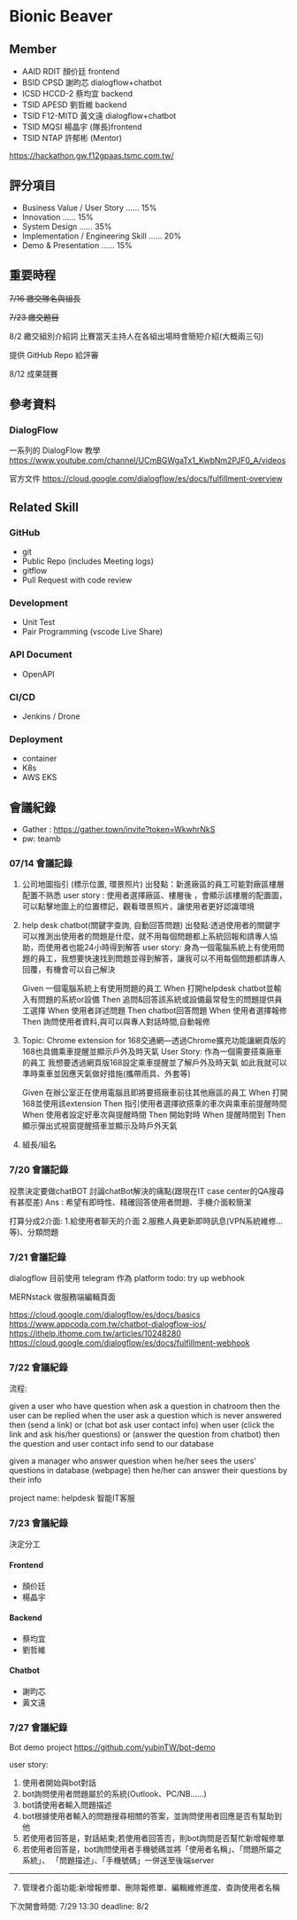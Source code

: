# Bionic Beaver

## Member

- AAID	RDIT	顏价廷 frontend
- BSID	CPSD	謝昀芯 dialogflow+chatbot
- ICSD	HCCD-2	蔡均宜 backend
- TSID	APESD	劉哲維 backend
- TSID	F12-MITD	黃文遠 dialogflow+chatbot
- TSID	MQSI	楊晶宇 (隊長)frontend
- TSID  NTAP 許郁彬 (Mentor)

https://hackathon.gw.f12gpaas.tsmc.com.tw/

## 評分項目

- Business Value / User Story	...... 15%
- Innovation	...... 15%
- System Design	...... 35%
- Implementation / Engineering Skill	...... 20%
- Demo & Presentation	...... 15%

## 重要時程

~~7/16
繳交隊名與組長~~

~~7/23
繳交題目~~

8/2
繳交組別介紹詞
比賽當天主持人在各組出場時會簡短介紹(大概兩三句)

提供 GitHub Repo 給評審

8/12
成果競賽

## 參考資料

### DialogFlow

一系列的 DialogFlow 教學
https://www.youtube.com/channel/UCmBGWgaTx1_KwbNm2PJF0_A/videos

官方文件
https://cloud.google.com/dialogflow/es/docs/fulfillment-overview


## Related Skill

### GitHub

- git
- Public Repo (includes Meeting logs)
- gitflow
- Pull Request with code review

### Development

- Unit Test
- Pair Programming (vscode Live Share)

### API Document

- OpenAPI 

### CI/CD

- Jenkins / Drone
	
### Deployment

- container
- K8s
- AWS EKS

## 會議紀錄
- Gather : https://gather.town/invite?token=WkwhrNkS
- pw: teamb

### 07/14 會議記錄
1. 公司地圖指引 (標示位置, 環景照片)
出發點：新進廠區的員工可能對廠區樓層配置不熟悉
user story : 使用者選擇廠區、樓層後 ，會顯示該樓層的配置圖，可以點擊地圖上的位置標記，觀看環景照片，讓使用者更好認識環境
2. help desk chatbot(關鍵字查詢, 自動回答問題)
出發點:透過使用者的關鍵字可以推測出使用者的問題是什麼，就不用每個問題都上系統回報和請專人協助，而使用者也能24小時得到解答
user story:
身為一個電腦系統上有使用問題的員工，我想要快速找到問題並得到解答，讓我可以不用每個問題都請專人回覆，有機會可以自己解決

 

    Given 一個電腦系統上有使用問題的員工
    When 打開helpdesk chatbot並輸入有問題的系統or設備
    Then 追問&回答該系統或設備最常發生的問題提供員工選擇
    When 使用者詳述問題
    Then chatbot回答問題
    When 使用者選擇報修
    Then 詢問使用者資料,與可以與專人對話時間,自動報修
5. Topic: Chrome extension for 168交通網—透過Chrome擴充功能讓網頁版的168也具備乘車提醒並顯示戶外及時天氣
User Story:
作為一個需要搭乘廠車的員工
我想要透過網頁版168設定乘車提醒並了解戶外及時天氣
如此我就可以準時乘車並因應天氣做好措施(攜帶雨具、外套等)

    Given 在辦公室正在使用電腦且即將要搭廠車前往其他廠區的員工
    When 打開168並使用該extension
    Then 指引使用者選擇欲搭乘的車次與乘車前提醒時間
    When 使用者設定好車次與提醒時間
    Then 開始對時
    When 提醒時間到
    Then 顯示彈出式視窗提醒搭車並顯示及時戶外天氣
    
7. 組長/組名

### 7/20 會議記錄

投票決定要做chatBOT
討論chatBot解決的痛點(跟現在IT case center的QA搜尋有甚麼差)
Ans : 希望有即時性、精確回答使用者問題、手機介面較簡潔

打算分成2介面:
1.給使用者聊天的介面
2.服務人員更新即時訊息(VPN系統維修...等)、分類問題

### 7/21 會議記錄

dialogflow 
目前使用 telegram 作為 platform
todo: try up webhook

MERNstack 做服務端編輯頁面

https://cloud.google.com/dialogflow/es/docs/basics
https://www.appcoda.com.tw/chatbot-dialogflow-ios/
https://ithelp.ithome.com.tw/articles/10248280
https://cloud.google.com/dialogflow/es/docs/fulfillment-webhook

### 7/22 會議紀錄
流程:

given a user who have question
when ask a question in chatroom
then the user can be replied
when the user ask a question which is never answered
then (send a link) or (chat bot ask user contact info)
when user (click the link and ask his/her questions) or (answer the question from chatbot)
then the question and user contact info send to our database

given a manager who answer question
when he/her sees the users' questions in database (webpage)
then he/her can answer their questions by their info

project name:
helpdesk 智能IT客服

### 7/23 會議紀錄

決定分工

#### Frontend

- 顏价廷
- 楊晶宇

#### Backend

- 蔡均宜
- 劉哲維

#### Chatbot

- 謝昀芯
- 黃文遠

### 7/27 會議紀錄

Bot demo project
https://github.com/yubinTW/bot-demo

user story:

1. 使用者開始與bot對話
2. bot詢問使用者問題屬於的系統(Outlook、PC/NB......)
3. bot請使用者輸入問題描述
4. bot根據使用者輸入的問題搜尋相關的答案，並詢問使用者回應是否有幫助到他
5. 若使用者回答是，對話結束;若使用者回答否，則bot詢問是否幫忙新增報修單
6. 若使用者回答是，bot詢問使用者手機號碼並將「使用者名稱」、「問題所屬之系統」、 「問題描述」、「手機號碼」一併送至後端server
------------------------------------------
7. 管理者介面功能:新增報修單、刪除報修單、編輯維修進度、查詢使用者名稱

下次開會時間: 7/29 13:30
deadline: 8/2